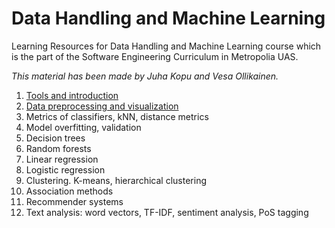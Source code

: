 # Data Handling and Machine Learning

Learning Resources for Data Handling and Machine Learning course
which is the part of the Software Engineering Curriculum in Metropolia UAS.

_This material has been made by Juha Kopu and Vesa Ollikainen._

1. [Tools and introduction](Tools_and_introduction.ipynb)
2. [Data preprocessing and visualization](Data_preprocessing_and_visualization.ipynb)
3. Metrics of classifiers, kNN, distance metrics
3. Model overfitting, validation
4. Decision trees
5. Random forests
6. Linear regression
7. Logistic regression
8. Clustering. K-means, hierarchical clustering
9. Association methods
10. Recommender systems
11. Text analysis: word vectors, TF-IDF, sentiment analysis, PoS tagging
